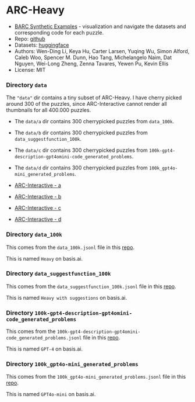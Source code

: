 # ARC-Heavy

- [BARC Synthetic Examples](https://www.basis.ai/arc_interface/examples) - visualization and navigate the datasets and corresponding code for each puzzle.
- Repo: [github](https://github.com/xu3kev/BARC)
- Datasets: [huggingface](https://huggingface.co/collections/barc0/synthetic-arc-dataset-6725aa6031376d3bacc34f76)
- Authors: Wen-Ding Li, Keya Hu, Carter Larsen, Yuqing Wu, Simon Alford, Caleb Woo, Spencer M. Dunn, Hao Tang, Michelangelo Naim, Dat Nguyen, Wei-Long Zheng,
Zenna Tavares, Yewen Pu, Kevin Ellis
- License: MIT

### Directory `data`

The `"data"` dir contains a tiny subset of ARC-Heavy. I have cherry picked around 300 of the puzzles, since ARC-Interactive cannot render all thumbnails for all 400.000 puzzles.

- The `data/a` dir contains 300 cherrypicked puzzles from `data_100k`.

- The `data/b` dir contains 300 cherrypicked puzzles from `data_suggestfunction_100k`.

- The `data/c` dir contains 300 cherrypicked puzzles from `100k-gpt4-description-gpt4omini-code_generated_problems`.

- The `data/d` dir contains 300 cherrypicked puzzles from `100k_gpt4o-mini_generated_problems`.

- [ARC-Interactive - a](https://neoneye.github.io/arc/?dataset=ARC-Heavy-a)
- [ARC-Interactive - b](https://neoneye.github.io/arc/?dataset=ARC-Heavy-b)
- [ARC-Interactive - c](https://neoneye.github.io/arc/?dataset=ARC-Heavy-c)
- [ARC-Interactive - d](https://neoneye.github.io/arc/?dataset=ARC-Heavy-d)


### Directory `data_100k`

This comes from the `data_100k.jsonl` file in this [repo](https://huggingface.co/datasets/barc0/200k_HEAVY_gpt4o-description-gpt4omini-code_generated_problems/tree/main).

This is named `Heavy` on basis.ai.

### Directory `data_suggestfunction_100k`

This comes from the `data_suggestfunction_100k.jsonl` file in this [repo](https://huggingface.co/datasets/barc0/200k_HEAVY_gpt4o-description-gpt4omini-code_generated_problems/tree/main).

This is named `Heavy with suggestions` on basis.ai.

### Directory `100k-gpt4-description-gpt4omini-code_generated_problems`

This comes from the `100k-gpt4-description-gpt4omini-code_generated_problems.jsonl` file in this [repo](https://huggingface.co/datasets/barc0/100k-gpt4-description-gpt4omini-code_generated_problems).

This is named `GPT-4` on basis.ai.

### Directory `100k_gpt4o-mini_generated_problems`

This comes from the `100k_gpt4o-mini_generated_problems.jsonl` file in this [repo](https://huggingface.co/datasets/barc0/100k-gpt4omini-description-gpt4omini-code_generated_problems).

This is named `GPT4o-mini` on basis.ai.
